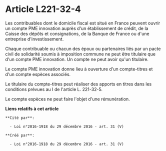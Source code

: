 # Article L221-32-4

Les contribuables dont le domicile fiscal est situé en France peuvent ouvrir un compte PME innovation auprès d'un
établissement de crédit, de la Caisse des dépôts et consignations, de la Banque de France ou d'une entreprise
d'investissement.

Chaque contribuable ou chacun des époux ou partenaires liés par un pacte civil de solidarité soumis à imposition commune ne
peut être titulaire que d'un compte PME innovation. Un compte ne peut avoir qu'un titulaire.

Le compte PME innovation donne lieu à ouverture d'un compte-titres et d'un compte espèces associés.

Le titulaire du compte-titres peut réaliser des apports en titres dans les conditions prévues au I de l'article L. 221-32-5.

Le compte espèces ne peut faire l'objet d'une rémunération.

**Liens relatifs à cet article**

	**Cité par**:

	  - Loi n°2016-1918 du 29 décembre 2016 - art. 31 (V)

	**Créé par**:

	  - Loi n°2016-1918 du 29 décembre 2016 - art. 31 (V)
